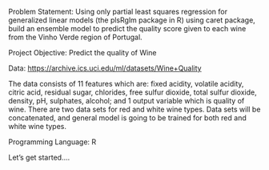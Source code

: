 Problem Statement: Using only partial least squares regression for generalized linear models (the plsRglm package in R) using caret package, build an ensemble model to predict the quality score given to each wine from the Vinho Verde region of Portugal.

Project Objective: Predict the quality of Wine

Data:  https://archive.ics.uci.edu/ml/datasets/Wine+Quality

The data consists of 11 features which are: fixed acidity, volatile acidity, citric acid, residual sugar, chlorides, free sulfur dioxide, total sulfur dioxide, density, pH, sulphates, alcohol; and 1 output variable which is quality of wine. There are two data sets for red and white wine types. Data sets will be concatenated, and general model is going to be trained for both red and white wine types.

Programming Language:  R

Let’s get started….

